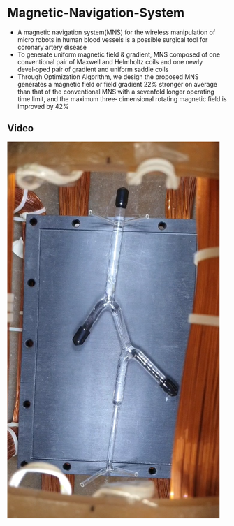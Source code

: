 # Magnetic-Navigation-System
* A magnetic navigation system(MNS) for the wireless manipulation of micro robots in human blood vessels is a possible
surgical tool for coronary artery disease  
* To generate uniform magnetic field & gradient, MNS composed of one conventional pair of Maxwell and Helmholtz coils
and one newly devel‑oped pair of gradient and uniform saddle coils  
* Through Optimization Algorithm, we design the proposed MNS generates a magnetic field or field gradient 22% stronger
on average than that of the conventional MNS with a sevenfold longer operating time limit, and the maximum three‑
dimensional rotating magnetic field is improved by 42%
## Video
[![Video Label](Img_MNS.png)]([[https://youtu.be/k0wihVuVeV4](https://youtube.com/shorts/4HDBJAFFwi0)])
